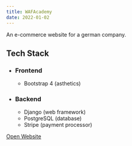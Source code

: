 ```yaml
---
title: WAFAcademy
date: 2022-01-02
---
```


An e-commerce website for a german company.

## Tech Stack
- ### Frontend
  - Bootstrap 4 (asthetics)
- ### Backend
  - Django (web framework)
  - PostgreSQL (database)
  - Stripe (payment processor)

[Open Website](https://wafa.academy/catalogue/)